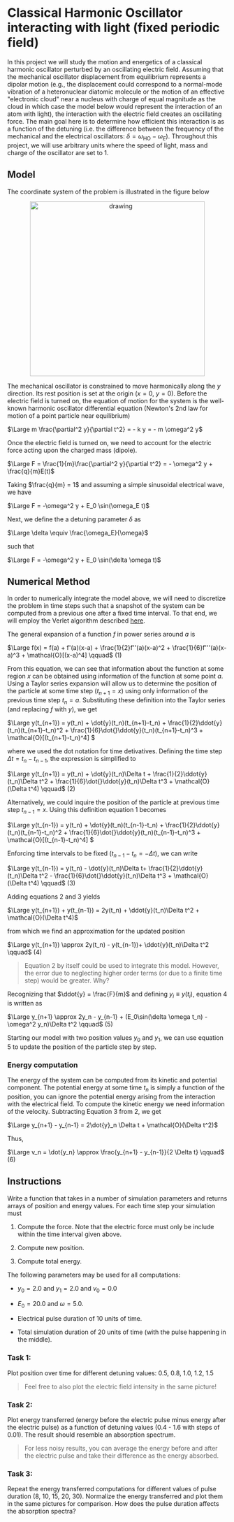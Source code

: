 # Classical Harmonic Oscillator interacting with light (fixed periodic field)

In this project we will study the motion and energetics of a classical harmonic oscillator perturbed by an oscillating electric field. Assuming that the mechanical oscillator displacement from equilibrium represents a dipolar motion (e.g., the displacement could correspond to a normal-mode vibration of a heteronuclear diatomic molecule or the motion of an effective "electronic cloud" near a nucleus with charge of equal magnitude as the cloud in which case the model below would represent the interaction of an atom with light), the interaction with the electric field creates an oscillating force. The main goal here is to determine how efficient this interaction is as a function of the detuning (i.e. the difference between the frequency of the mechanical and the electrical oscillators: $\delta = \omega_\text{HO} - \omega_E$). Throughout this project, we will use arbitrary units where the speed of light, mass and charge of the oscillator are set to $1$.

## Model

The coordinate system of the problem is illustrated in the figure below
<p align="center">
<img src="assets/oscillator.png" alt="drawing" width="400"/>
</p>

The mechanical oscillator is constrained to move harmonically along the $y$ direction. Its rest position is set at the origin $(x = 0$, $y = 0)$. Before the electric field is turned on, the equation of motion for the system is the well-known harmonic oscillator differential equation (Newton's 2nd law for motion of a point particle near equilibrium)

$\Large m \frac{\partial^2 y}{\partial t^2} = - k y = - m \omega^2 y$ 

Once the electric field is turned on, we need to account for the electric force acting upon the charged mass (dipole).

$\Large F =  \frac{1}{m}\frac{\partial^2 y}{\partial t^2} = -  \omega^2 y + \frac{q}{m}E(t)$ 

Taking $\frac{q}{m} = 1$ and assuming a simple sinusoidal electrical wave, we have

$\Large F = -\omega^2 y + E_0 \sin(\omega_E t)$ 

Next, we define the a detuning parameter $\delta$ as

$\Large \delta \equiv \frac{\omega_E}{\omega}$

such that

$\Large F = -\omega^2 y + E_0 \sin(\delta \omega t)$ 

## Numerical Method

In order to numerically integrate the model above, we will need to discretize the problem in time steps such that a snapshot of the system can be computed from a previous one after a fixed time interval. To that end, we will employ the Verlet algorithm described [here](bib.md).

The general expansion of a function $f$ in power series around $a$ is

$\Large f(x) = f(a) + f'(a)(x-a) + \frac{1}{2}f''(a)(x-a)^2 + \frac{1}{6}f'''(a)(x-a)^3 + \mathcal{O}[(x-a)^4] \qquad$    (1)

From this equation, we can see that information about the function at some region $x$ can be obtained using information of the function at some point $a$. Using a Taylor series expansion will allow us to determine the position of the particle at some time step  $(t_{n+1} = x)$ using only information of the previous time step $t_n = a$. Substituting these definition into the Taylor series (and replacing $f$ with $y$), we get

$\Large y(t_{n+1}) = y(t_n) + \dot{y}(t_n)(t_{n+1}-t_n) + \frac{1}{2}\ddot{y}(t_n)(t_{n+1}-t_n)^2 + \frac{1}{6}\dot{}\ddot{y}(t_n)(t_{n+1}-t_n)^3 + \mathcal{O}[(t_{n+1}-t_n)^4] $

where we used the dot notation for time detivatives. Defining the time step $\Delta t = t_n-t_{n-1}$, the expression is simplified to

$\Large y(t_{n+1}) = y(t_n) + \dot{y}(t_n)\Delta t + \frac{1}{2}\ddot{y}(t_n)\Delta t^2 + \frac{1}{6}\dot{}\ddot{y}(t_n)\Delta t^3 + \mathcal{O}(\Delta t^4) \qquad$ (2)

Alternatively, we could inquire the position of the particle at previous time step $t_{n-1} = x$. Using this definition equation 1 becomes

$\Large y(t_{n-1}) = y(t_n) + \dot{y}(t_n)(t_{n-1}-t_n) + \frac{1}{2}\ddot{y}(t_n)(t_{n-1}-t_n)^2 + \frac{1}{6}\dot{}\ddot{y}(t_n)(t_{n-1}-t_n)^3 + \mathcal{O}[(t_{n-1}-t_n)^4] $

Enforcing time intervals to be fixed $(t_{n-1}-t_n = -\Delta t)$, we can write

$\Large y(t_{n-1}) = y(t_n) - \dot{y}(t_n)\Delta t+ \frac{1}{2}\ddot{y}(t_n)\Delta t^2 - \frac{1}{6}\dot{}\ddot{y}(t_n)\Delta t^3 + \mathcal{O}(\Delta t^4) \qquad$ (3)

Adding equations 2 and 3 yields

$\Large y(t_{n+1}) + y(t_{n-1}) = 2y(t_n) + \ddot{y}(t_n)\Delta t^2 + \mathcal{O}(\Delta t^4)$

from which we find an approximation for the updated position

$\Large y(t_{n+1}) \approx 2y(t_n) - y(t_{n-1})+ \ddot{y}(t_n)\Delta t^2 \qquad$ (4)

> Equation 2 by itself could be used to integrate this model. However, the error due to neglecting higher order terms (or due to a finite time step) would be greater. Why?

Recognizing that $\ddot{y} = \frac{F}{m}$ and defining $y_{i} \equiv y(t_i)$, equation 4 is written as

$\Large y_{n+1} \approx 2y_n - y_{n-1} + (E_0\sin(\delta \omega t_n) -\omega^2 y_n)\Delta t^2 \qquad$ (5)

Starting our model with two position values $y_0$ and $y_1$, we can use equation 5 to update the position of the particle step by step.

### Energy computation

The energy of the system can be computed from its kinetic and potential component. The potential energy at some time $t_n$ is simply a function of the position, you can ignore the potential energy arising from the interaction with the electrical field. To compute the kinetic energy we need information of the velocity. Subtracting Equation 3 from 2, we get

$\Large y_{n+1} - y_{n-1} = 2\dot{y}_n \Delta t + \mathcal{O}(\Delta t^2)$

Thus,

$\Large v_n = \dot{y_n} \approx \frac{y_{n+1} - y_{n-1}}{2 \Delta t} \qquad$ (6)

## Instructions
Write a function that takes in a number of simulation parameters and returns arrays of position and energy values. For each time step your simulation must

1. Compute the force. Note that the electric force must only be include within the time interval given above.

2. Compute new position.

3. Compute total energy.

The following parameters may be used for all computations:

- $y_0 = 2.0$ and $y_1 = 2.0$ and $v_0 = 0.0$ 

- $E_0 = 20.0$ and $\omega = 5.0$.

- Electrical pulse duration of 10 units of time.

- Total simulation duration of 20 units of time (with the pulse happening in the middle).

### Task 1:

Plot position over time for different detuning values: 0.5, 0.8, 1.0, 1.2, 1.5

> Feel free to also plot the electric field intensity in the same picture!

### Task 2:

Plot energy transferred (energy before the electric pulse minus energy after the electric pulse) as a function of detuning values (0.4 - 1.6 with steps of 0.01). The result should resemble an absorption spectrum.

> For less noisy results, you can average the energy before and after the electric pulse and take their difference as the energy absorbed. 

### Task 3:

Repeat the energy transferred computations for different values of pulse duration (8, 10, 15, 20, 30). Normalize the energy transferred and plot them in the same pictures for comparison. How does the pulse duration affects the absorption spectra?

